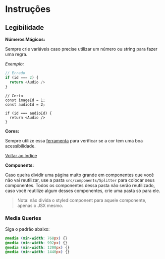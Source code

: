 # Instruções

## Legibilidade

**Números Mágicos:**

Sempre crie variáveis caso precise utilizar um número ou string para fazer uma regra.

_Exemplo:_

```typescript
// Errado
if (id === 2) {
  return <Audio />
}
```

```tsx
// Certo
const imageId = 1;
const audioId = 2;

if (id === audioId) {
  return <Audio />
}
```

**Cores:**

Sempre utilize essa [ferramenta](https://dequeuniversity.com/rules/axe/2.2/color-contrast?application=lighthouse) para verificar se a cor tem uma boa acessibilidade.

[Voltar ao índice](./index.md)

**Components:**

Caso queira dividir uma página muito grande em componentes que você não vai reutilizar, use a pasta `src/components/Splitter` para colocar seus componentes.
Todos os componentes dessa pasta não serão reutilizado, caso você reutilize algum desses componentes, crie uma pasta só para ele.

> Nota: não divida o styled component para aquele componente, apenas o JSX mesmo.

### Media Queries

Siga o padrão abaixo:

```css
@media (min-width: 768px) {}
@media (min-width: 992px) {}
@media (min-width: 1200px) {}
@media (min-width: 1440px) {}
```
